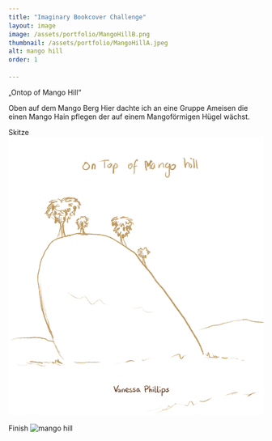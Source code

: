 ```yaml
---
title: "Imaginary Bookcover Challenge"
layout: image
image: /assets/portfolio/MangoHillB.png
thumbnail: /assets/portfolio/MangoHillA.jpeg
alt: mango hill
order: 1

---
```


„Ontop of Mango Hill“

Oben auf dem Mango Berg
Hier dachte ich an eine Gruppe Ameisen die einen Mango Hain pflegen der auf einem Mangoförmigen Hügel wächst.

Skitze
![mango hill](../assets/portfolio/MangoHillC.png)

Finish
![mango hill](../assets/portfolio/MangoHillA.png)




